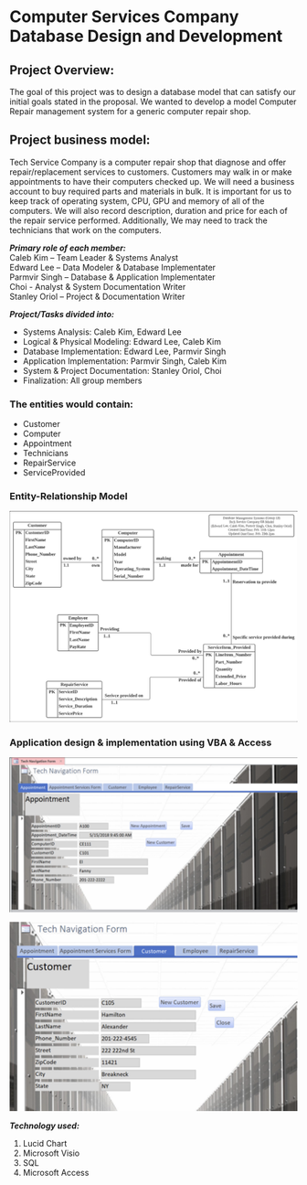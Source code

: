 # Computer Services Company Database Design and Development

## Project Overview:
The goal of this project was to design a database model that can satisfy our initial goals stated in the proposal. We wanted to develop a model Computer Repair management system for a generic computer repair shop. 
 
## Project business model:
Tech Service Company is a computer repair shop that diagnose and offer repair/replacement services to customers. Customers may walk in or make appointments to have their computers checked up. We will need a business account to buy required parts and materials in bulk. It is important for us to keep track of operating system, CPU, GPU and memory of all of the computers. We will also record description, duration and price for each of the repair service performed. Additionally, We may need to track the technicians that work on the computers.

***Primary role of each member:*** <br>
Caleb Kim – Team Leader & Systems Analyst <br>
Edward Lee – Data Modeler & Database Implementater <br>
Parmvir Singh – Database & Application Implementater <br>
Choi - Analyst & System Documentation Writer <br>
Stanley Oriol – Project & Documentation Writer

***Project/Tasks divided into:*** <br>
- Systems Analysis: Caleb Kim, Edward Lee
- Logical & Physical Modeling: Edward Lee, Caleb Kim
- Database Implementation: Edward Lee, Parmvir Singh
- Application Implementation: Parmvir Singh, Caleb Kim
- System & Project Documentation: Stanley Oriol, Choi
- Finalization: All group members

### The entities would contain:
- Customer
- Computer
- Appointment
- Technicians
- RepairService
- ServiceProvided

### Entity-Relationship Model

![dim](https://github.com/Eddlee97/Computer-Service-Company-Database-Design-and-Development/blob/77c82247fc1d3d1278386679f77cc34f000a543d/Database%20Design%20(ER%20model).png)

### Application design & implementation using VBA & Access

![Alt text](https://github.com/Eddlee97/Computer-Service-Company-Database-Design-and-Development/blob/2337e1f2bf6937add9f53123274a9313e80bbd54/Application%20Implementation/Appointment%20form.png)

![Alt text](https://github.com/Eddlee97/Computer-Service-Company-Database-Design-and-Development/blob/b7a2ac1bba4e50a9090b013dc9d105759b953743/Application%20Implementation/Customer%20form.png)

***Technology used:***<br>
1. Lucid Chart
2. Microsoft Visio
3. SQL
4. Microsoft Access

